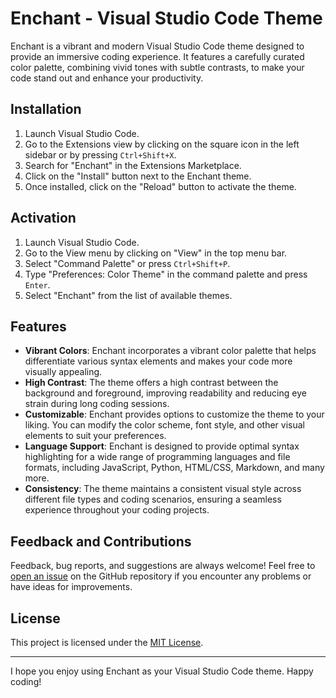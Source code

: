 # Enchant - Visual Studio Code Theme

Enchant is a vibrant and modern Visual Studio Code theme designed to provide an immersive coding experience. It features a carefully curated color palette, combining vivid tones with subtle contrasts, to make your code stand out and enhance your productivity.

## Installation

1. Launch Visual Studio Code.
2. Go to the Extensions view by clicking on the square icon in the left sidebar or by pressing `Ctrl+Shift+X`.
3. Search for "Enchant" in the Extensions Marketplace.
4. Click on the "Install" button next to the Enchant theme.
5. Once installed, click on the "Reload" button to activate the theme.

## Activation

1. Launch Visual Studio Code.
2. Go to the View menu by clicking on "View" in the top menu bar.
3. Select "Command Palette" or press `Ctrl+Shift+P`.
4. Type "Preferences: Color Theme" in the command palette and press `Enter`.
5. Select "Enchant" from the list of available themes.

## Features

- **Vibrant Colors**: Enchant incorporates a vibrant color palette that helps differentiate various syntax elements and makes your code more visually appealing.
- **High Contrast**: The theme offers a high contrast between the background and foreground, improving readability and reducing eye strain during long coding sessions.
- **Customizable**: Enchant provides options to customize the theme to your liking. You can modify the color scheme, font style, and other visual elements to suit your preferences.
- **Language Support**: Enchant is designed to provide optimal syntax highlighting for a wide range of programming languages and file formats, including JavaScript, Python, HTML/CSS, Markdown, and many more.
- **Consistency**: The theme maintains a consistent visual style across different file types and coding scenarios, ensuring a seamless experience throughout your coding projects.

## Feedback and Contributions

Feedback, bug reports, and suggestions are always welcome! Feel free to [open an issue](https://github.com/ansub/enchant/issues) on the GitHub repository if you encounter any problems or have ideas for improvements.

## License

This project is licensed under the [MIT License](LICENSE).

---

I hope you enjoy using Enchant as your Visual Studio Code theme. Happy coding!
